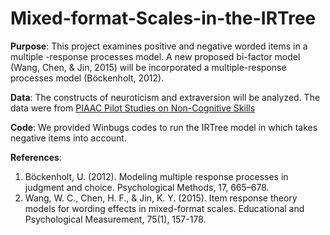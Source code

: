 # Mixed-format-Scales-in-the-IRTree


**Purpose**: This project examines positive and negative worded items in a multiple -response processes model. 
A new proposed bi-factor model (Wang, Chen, & Jin, 2015) will be incorporated a multiple-response processes model (Böckenholt, 2012). 

**Data**: The constructs of neuroticism and extraversion will be analyzed. 
The data were from [PIAAC Pilot Studies on Non-Cognitive Skills](https://www.gesis.org/en/piaac/rdc/data/piaac-pilot-studies-on-non-cognitive-skills/) 

**Code**: We provided Winbugs codes to run the IRTree model in which takes negative items into account.

**References**: 
1.	Böckenholt, U. (2012). Modeling multiple response processes in judgment and choice. Psychological Methods, 17, 665–678.
2.	Wang, W. C., Chen, H. F., & Jin, K. Y. (2015). Item response theory models for wording effects in mixed-format scales. Educational and Psychological Measurement, 75(1), 157-178.
